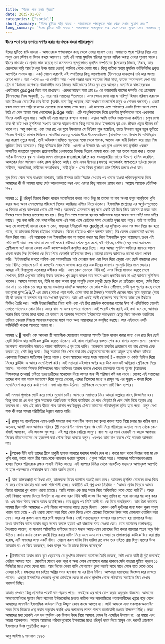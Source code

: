 ```yaml
---
title: "দ্বীনের পথে চলার স্থীরতা"
date: 2025-01-07
categories: ["social"]
short_summary: "ঈদের ছুটিতে বাড়ি যাওয়া - আমাদেরকে গণমানুষকে কাছ থেকে দেখার সুযোগ দেয়।"
long_summary: "ঈদের ছুটিতে বাড়ি যাওয়া - আমাদেরকে গণমানুষকে কাছ থেকে দেখার সুযোগ দেয়। সাধারণত পুরো পরিবার নিয়ে এত মানুষ রেল স্টেশন বা বিমান বন্দরে আসেনা। তাই এই সময় মুসলিম পরিবার গুলোর বাহ্যিক অবস্থা দেখার সুযোগ থাকে।"
---
```


**দ্বীনের পথে চলার ব্যাপারে মনস্থির করার পর থমকে যাওয়া পরিবারগুলো**

ঈদের ছুটিতে বাড়ি যাওয়া - আমাদেরকে গণমানুষকে কাছ থেকে দেখার সুযোগ দেয়। সাধারণত পুরো পরিবার নিয়ে এত মানুষ রেল স্টেশন বা বিমান বন্দরে আসেনা। তাই এই সময় মুসলিম পরিবার গুলোর বাহ্যিক অবস্থা দেখার সুযোগ থাকে। দ্বীনের দাওয়াত যে প্রসার লাভ করেছে তা জনসমাগম স্থলগুলোতে মুসলিম দম্পতিদের (মেয়েদের হিজাব, নিকাব, আর ছেলেদের দাড়ি আর  টাখনুর উপর জামা থেকে) আধিক্য থেকে বোঝা যায়। কিন্তু বাহ্যিক অবস্থা মুসলিম কমিউনিটির প্রকৃত অগ্রগতির মানদণ্ড নয়। একটু খেয়াল করলেই এই দম্পতিদের কিছু অগ্রহণযোগ্য (ইসলামের মানদন্ডে) চর্চা আর অবস্থা চোখে পড়ে। যারা এখনো ৩০ এর কোঠায় আর এখনো অপ্রাপ্ত বয়স্ক সন্তানের পিতা মাতা, তাদের অনেককেই দেখা যায় ট্রেন বা বিমানের অপেক্ষায় থাকাকালীন সময় নিজেরা স্মার্টফোনের স্ক্রিনে বুদ হয়ে আছেন। অন্যদিকে বাচ্চাদেরকেও একইভাবে gadget দিয়ে ব্যস্ত রাখছেন। এরপর আছেন যারা প্রায় ৪০ এর কাছাকাছি বয়সের দম্পতি এবং প্রাপ্তবয়স্ক (ইসলামের নিয়ম অনুযায়ী, ১৮ বছর নয়) সন্তানের পিতামাতা। এসব ক্ষেত্রে দেখা যায় মা পরিপূর্ণ হিজাব পরিধান করলেও তার টিনএজ মেয়ে ঠিক তার উল্টো (অর্থাৎ অন্য কিছু পড়েছে যেটা সাধারণ বাংলাদেশি মানুষ ও শোভন বলবেনা)। একই রকম ভাবে বাবা দাড়ি রাখলেও ছেলেকে দেখা যাচ্ছে শেভ করা। এই জায়গায় এসে পাঠকদের একটা বিশাল অংশ ভেবে উঠে যে কেন আমরা অন্য লোকেদের judge করছি। এটি আধুনিকতাবাদ দিয়ে প্রভাবিত মুসলিমদের মধ্যে এখনকার দিনের একটি নতুন ধারা। আমি এই ভ্রান্ত ধারণার ব্যাখ্যায় যাবনা। এছাড়া আমি ব্যক্তির সমালোচনা করছিনা। চলুন দেখা যাক কী ঘটে যখন মুসলিমরা সংখ্যায় অনেক বাড়তে থাকে কিন্তু তাদের মধ্যে ইসলামের বুঝ এবং জীবনে প্রকৃত দ্বীনের চর্চা থাকে না। আবু বকর রা: এবং ওমর রা: এর যুগে ইসলামের যে দিগ্বিজয় শুরু হয়েছিল, তাতে ইসলাম নতুন নতুন ভূমিতে নিজের উপস্থিতি জানান দিচ্ছিল। সাহাবীরা যেহেতু সংখ্যায় ধীরে ধীরে কমছিলেন (স্বাভাবিক এবং জিহাদ ফি সাবিলিল্লাহ এর কারণে মৃত্যুর জন্য), তাই অধিকাংশ ভূমিতে নতুনদের মধ্যে থেকে শাসক, আলেম এবং দ্বায়ী নির্ধারণ করে তারা নিজ ভূমিতে ফিরে আসতেন। কিছু ব্যতিক্রম ছিল বৈকি। এরপর ও উসমান রা: এর যুগে একদল নব্য মুসলিম একজন সম্মানীত জান্নাতের সুসংবাদ প্রাপ্ত সাহাবীর খেলাফতের বিরুদ্ধে বিদ্রোহ ঘোষণা করে এবং পরে তাকে হত্যা করে। তাদের সঠিক ইসলামের বুঝ না থাকায় যেমন তাদেরকে manipulate করে ষড়যন্ত্রকারীরা তাদের উদ্দেশ্য হাসিল করেছিল, আজকের দিনে আমরাও একই রকম ঝুঁকিতে আছি। তাই এখন দ্বীনদার (বাহ্যত) অনেককেই পাশ্চাত্যের ছড়িয়ে দেওয়া নারীবাদ, সমকামিতা, নারীদের সমঅধিকার , নারী মুক্তি - এসব বিষয় গুলোতে তাল মিলিয়ে চলতে দেখা যায়। 

মূল বিষয় থেকে সরে যাওয়ার আশঙ্কায়, আমি ইসলাম চর্চার সিদ্ধান্ত নেওয়ার পর থমকে যাওয়া পরিবারগুলোকে নিয়ে আমাদের কী কী সমস্যা হচ্ছে সেটা আলোকপাত করব এবং এরপর কিছু সমাধান প্রস্তাব করব। আল্লাহ আমাকে তৌফিক দিন। 

সমস্যা ১: 🚨
পরিপূর্ণ হিজাব নিকাব পালনে মনোনিবেশ করার পরও কিছু মা তাদের মা বাবা অথবা শ্বশুর শাশুড়িকে খুশি করার জন্য অবাধ মেলামেশার পরিবেশে নিজের ক্যারিয়ার এগিয়ে নিতে থাকেন। ইসলামিক প্রশ্নোত্তর এর অনুষ্ঠানগুলোতে এ বিষয়ক প্রশ্নের ব্যাপকতা থেকে এটি স্পষ্ট। অনেকেই এমনভাবে প্রশ্ন করে একটি হ্যাঁ উত্তর নিয়ে আসেন যা হয়ত তার নিজের সাথে নিজের প্রতারণার মত হয়। কিন্তু দিন শেষে সন্তানরা বড় হয় অভিভাবক ছাড়া অথবা নানা নানী/ দাদা দাদীর কাছে। বৃদ্ধ নানা নানী এবং  দাদা দাদীর পক্ষে এই সময় এসে ছোটদের সময় দেওয়াটা দুষ্কর হয়ে পড়ে। তাই মা ব্যতীত অন্য যে অপশনেই যাওয়া হোক না কেন, সন্তানরা ইন্টারনেট আর gadget এর দুনিয়াতে এমন সব জ্ঞান নিয়ে বড় হতে থাকে, যা তার জন্য বিষের চাইতেও মারাত্মক। বিষের চাইতেও খারাপ বললাম কারণ, বিষ কেবল একজনকেই ধংসের দিকে নিয়ে যায়। এই সন্তানকে যখন ইসলামিক বাবা মা ভালো করার স্বপ্ন নিয়ে ইসলামিক স্কুলে পাঠাচ্ছেন, তখন এই অতি জ্ঞানী বাচ্চা অন্য বাবা মা দের কষ্ট করে (অশ্লীলতা থেকে দূরে রেখে, বই পড়িয়ে, খেলিয়ে) বড় করা সন্তানদের শ্রেণীকক্ষে ঘটে যাওয়া কেবল একটি কথোপকথনেই কলুষিত করে দিচ্ছে। আর আমরা মুসলিম ভাইদের ব্যাপারে ভালো ধারণা করার দিক নির্দেশনা কে নিয়ে গিয়ে ফেলেছি কাফিরদের উপর। আমরা তাদের ব্যাপারেও ভালো ধারণা পোষণ করি। ইন্টারনেটের জগতে নাস্তিক এবং সমকামিতার পাঠ দেওয়ার জন্য এরা টহল দিয়ে বেড়ায় এবং ছোট বাচ্চাদের কেও তারা বিভিন্ন ফোরামে চ্যাট বা কমেন্টের মাধ্যমে আন্দাজ করে তার একাকীত্বের জায়গায় সুড়সুড়ি দিয়ে দলে ভেড়ায়। আমরা এই বিষয়গুলো একেবারে অস্বীকার করি। এমন কোন বোনকে (যিনি মা) এসব বিষয়ে সাবধান করতে গেলে দেখবেন, তিনি এগুলোর অস্তিত্ব স্বীকার করলেও খুব অদ্ভুত কারণে তার সন্তান এতে প্রভাবিত হবে না এই ব্যাপারে সুনিশ্চিত থাকেন। আসলে সমস্যা হল, তিনি মা বাবা অথবা শ্বশুর শাশুড়ি থেকে চাকুরী ছেড়ে দিলে যে প্রতিরোধ পাবেন, সেটা নিতে চান না। ১১ থেকে ১৬ বছর বয়সের বাচ্চাদের মানসিক অধঃপতন যে কোন পর্যায়ে পৌঁছেছে সেটা স্কুল গুলোর কাছে গেলে কতগুলো ক্লাস 5/6/7 এর মেয়ে (বোরখা পড়া অর্থাৎ এদের বাবা মা দ্বীনদার) সমবয়সী ছেলের সাথে ঘুরে বেড়াচ্ছে (আর কী কী করছে তা বললাম না) তা দেখলেই বুঝবেন। আর ওই একই বয়সী ছেলেদের সারা দিনের কাজ হল টিকটকে ভিডিও তৈরি করা। আমি উত্তরা নিয়মিত গিয়ে থাকি এবং এই চিত্র রাজউক কলেজের পাশের ঈসা খাঁ এভিনিউতে গেলেই দেখতে পাবেন যে কোন দিন। এদের বাবা মা এসব ব্যাপারে গাফেল। এই পয়েন্ট শেষ করছি এই কথা বলে যে, আপনার সন্তান নিয়ে আমার মাথা ব্যাথা এই কারণে যে আপনার সন্তানকে ইন্টারনেটে অবাধভাবে ছেড়ে দিয়ে আপনার ক্যারিয়ার চালিয়ে নেওয়ার সিদ্ধান্ত আপনার সন্তানের সাথে সাথে অন্য সন্তানদের কে কলুষিত করছে। আর এইভাবে একটি কমিউনিটি কখনো আগাতে পারবে না। 

সমস্যা ২:🚨
আপনি এবং আপনার স্ত্রী সামাজিক যোগাযোগ মাধ্যমের আসক্তি টাকে হালাল করার জন্য এখন রাত দিন ছোট ছোট ভিডিও আর আর্টিকেল ব্রাউজ করতে থাকেন। এই কাজ সারাদিনের ব্যস্ততা শেষ করে বাসায় এলেও চলে। কোথাও অপেক্ষায় থাকাকালীন সময়েও আমরা স্মার্টফোন এ বুদ হয়ে থাকি। অনেককে চাকরির প্রয়োজনে বার বার মেসেজ চেক করতে হয়, সেটা ভিন্ন কথা। কিন্তু  সন্তানরা দিন শেষে বাবা মার একটু মনোযোগের জন্য আকুল হয়ে কাঁদতে কাঁদতে একসময় নিজেরাও স্মার্টফোন খুঁজতে থাকে। তখন আমাদের আছে সহজ সমাধান!!! - বাচ্চাকে ও একটা ভিডিও দিয়ে নিজের ব্রাউজিং এ আবার মনোনিবেশ করি। এই সন্তানরা এইভাবে অস্থির হয়ে উঠে এবং এই অস্থিরতা শ্রেণীকক্ষে নিয়ে আসে। আপনারা শিক্ষক শিক্ষিকাদের সাথে ব্যক্তিগত আলাপ করলে দেখবেন তাদেরকে আগের যুগের  (আমাদের শিক্ষকদের তুলনায়) চাইতে ছাত্র ছাত্রীদের মনোযোগ নিয়ে আসার জন্য কী পরিমাণ কষ্ট করা লাগে। যেহেতু এই সন্তানেরা তাদের কথা বাবা মাকে মনোযোগ দিয়ে শুনতে দেখেনা, এদের নিজেদের মধ্যে ও রাসূল সাঃ এর সুন্নাহ - কারো দিকে মনোনিবেশ করে তার কথা শোনা - বলা যায় গড়ে উঠেনা। শ্রেণিকক্ষে মনোযোগ তাই বিরল ব্যাপার। 

এই সমস্যা গুলোকে ছোট করে দেখার সুযোগ নেই। আমাদের সন্তানদের নিয়ে আমরা আল্লাহর কাছে জিজ্ঞাসিত হব। কিন্তু বাবা মা এর কথা শুনে সন্তানকে অগ্রাধিকার না দিয়ে ক্যারিয়ার এর পথে দৌড়াই নি কেন সেটা নিয়ে আল্লাহ প্রশ্ন করবেন না। আর এই ভাবে দ্বীনের পথে আসার পর কিছুদূর এগিয়ে আমাদের পরিবারগুলো স্থবির হয়ে পড়ে। চলুন দেখা যাক কী করে আমরা পরিস্থিতির উন্নয়ন করতে পারি। 

•📌 রাসূল সাঃ বলেছিলেন এমন একটি সময়ের কথা যখন দ্বীন পালন করা জ্বলন্ত কয়লা হাতে নিয়ে চলার মত কঠিন হবে। অতএব, আপনি এবং আপনার পরিবার (স্ত্রী সন্তান) দ্বীন পালন শুরুর পর সেটা নিয়ে পরিবারের অন্যান্য সদস্য থেকে কোন বাঁধাই আসবেনা, এটা অবাস্তব সুখ স্বপ্ন। এই স্বপ্ন থেকে বেরিয়ে আসুন। বাবা মা এর সাথে বেয়াদবী না করেও আপনার নিজের জীবনে তাদের কে হস্তক্ষেপ করা থেকে বিরত থাকতে বলুন। এরপরও তারা রাগ করলে সেই দায়ভার আপনার নয়। 

• 📌অনেক দ্বীনি ভাই তাদের স্ত্রীকে চাকুরী ছাড়ার ব্যাপারে যথাযথ সমর্থন দেন না। কারো মনে থাকে নিজের বাবা মা কে খুশি করা, কারো থাকে স্ত্রীর আয় থেকে লাভবান হওয়ার সুযোগ। এগুলো অপ্রিয় সত্য। আমাদের সত্যিকার কাওয়াম হওয়া নিজের পরিবারকে রক্ষার মধ্যেই নিহিত আছে। এই ব্যাপারে নিষ্ক্রিয় থেকে পরবর্তীতে সন্তানের আশানুরুপ অগ্রগতি না হলে পরস্পরকে দোষারোপ করে কোন অর্জন হয় না। 

•📌 যারা তালাকপ্রাপ্তা বা বিধবা বোন, তাদেরকে বিয়ের ব্যাপারে আগ্রহী হতে হবে। আমাদের মুসলিম বোনদের মধ্যে বিয়ে না করে থেকে যাওয়ার ধারা এখন শক্তিশালী হচ্ছে। যথারীতি এই প্রশ্ন এখন নিয়মিত - "আমার প্রথম বিয়েতে আমার বিয়ের ব্যাপারে খুব খারাপ ধারণা হয়েছে। আমি আমার এক মাত্র সন্তান নিয়ে অবিবাহিত থেকে যেতে পারি?"। অথচ সেই বিখ্যাত আসমা বিনতে উমাইস রা এর কথা ধরুন যিনি স্বামী জাফর বিন আবু তালিব রা: মারা যাওয়ার পর আবু বকর রা: এর সাথে বিবাহ বন্ধনে আবদ্ধ হয়েছিলেন। তার মৃত্যুর পর তিনি আলী রা: কে বিয়ে করেছিলেন। তার চিন্তা ভাবনায় সমস্যা ছিল নাকি আমাদের - সেই বিচার আপনাদের কাছে ছেড়ে দিলাম। কেবল একটি দুর্ঘটনার জন্য সকল পুরুষ মানুষ খারাপ হয়ে গেছে - এই ধারণা পোষণ করে বিয়ে থেকে বিরত থেকে বোনেরা নিজেদের উপর আয় রোজগার ওয়াজিব করে নেন। আর এর কুফল এসে পরে সেই সন্তানের উপর। সেই সন্তানের দুষে যাওয়ার দায় চাপানো হয় তালাকের উপর। অথচ স্বাভাবিক ভাবে আবার নতুন সংসার করলে হয়তো এই বাচ্চাকে সময় দেওয়া যেত। তবে আমাদের তালাকপ্রাপ্ত, বৈধব্যতে আছেন, বা সাধারণ অবিবাহিত  ভাইদের মধ্যেও সন্তান আছে এমন বোনদের বিয়ে করার ব্যাপারে আগ্রহ গড়ে উঠা উচিত। কথায় কথায় কেবল কুমারী বিয়ে করার হাদীস নিয়ে এসে এমন ভাব নেওয়া যে তালাকপ্রাপ্তা কাউকে বিয়ে করা প্রায় হারাম, এটি সমাজের জন্য একটি বাঁধা। খেয়াল করুন যায়িদ বিন হারিসা রা: যখন তার চাইতে প্রায় দ্বিগুণ বয়সের উম্ম আয়মান রা: কে বিয়ে করেছেন, তখন রাসূল সাঃ কি তাকে নিষেধ করেছেন?

• 📌ইন্টারনেটে অবাধ ভাবে ঘুরে বেড়ানোর যে কুৎসিত মাদকতা আমাদের তৈরি হয়েছে, সেটা থেকে স্বামী স্ত্রী দুই জনকেই বেরিয়ে আসতে হবে। মোবাইল ফোনে খবর পড়া বা অন্য কোন যোগাযোগ করার থাকলে সেটা বাচ্চারা ঘুমিয়ে পড়লে ১৫ মিনিটের মধ্যে সেরে ফেলা যায়। আর দিনের বেলায় বাকি যোগাযোগ গুলো করেই সাথে সাথে ফোন হাত থেকে রেখে দেওয়া চাই। বাচ্চাদের সব চাইতে অপ্রিয় সময় হল বাবা মা এর স্ক্রিন টাইম। আপনারা সন্তানদের জিজ্ঞেস করে দেখতে পারেন। এছাড়া ইসলামিক লেকচার গুলো মোবাইল থেকে না দেখে ল্যাপটপ থেকে পরিবারের সবাইকে নিয়ে দেখার পরামর্শ দিচ্ছি। 

আমার লেখাতে কিছু প্রাসঙ্গিক পয়েন্ট বাদ পড়তে পারে। সবাইকে এর সাথে যোগ করার অনুরোধ থাকলো। আমাদের অমনোযোগিতার সুযোগ নিয়ে সন্তানরা ইন্টারনেটের জগতে নাস্তিক আর সমকামিতার পতাকাবাহীদের খপ্পরে পড়ে গেলে আমাদের অনলাইন ইসলামিক কার্যক্রম নিয়ে উচ্ছ্বাস কোন কাজে আসবে না। আমি আমাকে এবং সকলকে অনলাইন সময় নিয়ে নিজেকে প্রশ্ন করার অনুরোধ করছি এবং সন্তানদের লালন পালনে মনোযোগী হওয়ার উপদেশ দিচ্ছি। নয়ত আমাদের মধ্য থেকেই এক দল মুসলিম এক বিশাল বিপদ নিয়ে আসবে, যেমন টা এসেছিল উসমান রা: এর সময়ে এবং আরো অনেকবার। আল্লাহ আমাদের পরিবারগুলোকে ইসলামের মধ্যে পরিপূর্ন ভাবে নিয়ে আসুন এবং পরবর্তী প্রজন্মকে ইসলামের উপর সুপ্রতিষ্ঠিত করুন। 

আবু আঈশা
৯ শাওয়াল ১৪৪৩
